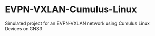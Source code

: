 # EVPN-VXLAN-Cumulus-Linux
Simulated project for an EVPN-VXLAN network using Cumulus Linux Devices on GNS3

